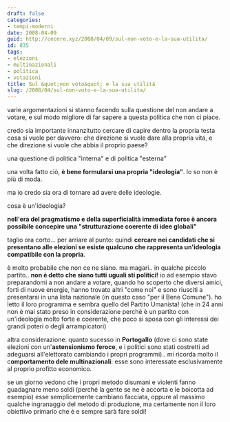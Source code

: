 ```yaml
---
draft: false
categories:
- tempi-moderni
date: 2008-04-09
guid: http://cecere.xyz/2008/04/09/sul-non-voto-e-la-sua-utilita/
id: 835
tags:
- elezioni
- multinazionali
- politica
- votazioni
title: Sul &quot;non voto&quot; e la sua utilità
slug: /2008/04/sul-non-voto-e-la-sua-utilita/
---
```


varie argomentazioni si stanno facendo sulla questione del non andare a votare, e sul modo migliore di far sapere a questa politica che non ci piace.

credo sia importante innanzitutto cercare di capire dentro la propria testa cosa si vuole per davvero: che direzione si vuole dare alla propria vita, e che direzione si vuole che abbia il proprio paese?

una questione di politica "interna" e di politica "esterna"

una volta fatto ciò, **è bene formularsi una propria "ideologia"**. lo so non è più di moda.
  
ma io credo sia ora di tornare ad avere delle ideologie.

cosa è un'ideologia?
  
**nell'era del pragmatismo e della superficialità immediata forse è ancora possibile concepire una "strutturazione coerente di idee globali"**

taglio ora corto… per arriare al punto: quindi **cercare nei candidati che si presentano alle elezioni se esiste qualcuno che rappresenta un'ideologia compatibile con la propria**.

è molto probabile che non ce ne siano. ma magari.. in qualche piccolo partito.. **non è detto che siano tutti uguali sti politici!** io ad esempio stavo preparandomi a non andare a votare, quando ho scoperto che diversi amici, forti di nuove energie, hanno trovato altri "come noi" e sono riusciti a presentarsi in una lista nazionale (in questo caso "per il Bene Comune"). ho letto il loro programma e sembra quello del Partito Umanista! (che in 24 anni non è mai stato preso in considerazione perchè è un partito con un'ideologia molto forte e coerente, che poco si sposa con gli interessi dei grandi poteri o degli arrampicatori)

altra considerazione: quanto sucesso in **Portogallo** (dove ci sono state elezioni con un'**astensionismo feroce**, e i politici sono stati costretti ad adeguarsi all'elettorato cambiando i propri programmi).. mi ricorda molto il c**omportamento dele multinazionali**: esse sono interessate esclusivamente al proprio profitto economico.
  
se un giorno vedono che i propri metodo disumani e violenti fanno guadagnare meno soldi (perché la gente se ne è accorta e le boicotta ad esempio) esse semplicemente cambiano facciata, oppure al massimo qualche ingranaggio del metodo di produzione, ma certamente non il loro obiettivo primario che è e sempre sarà fare soldi!